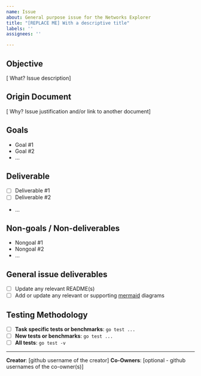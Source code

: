 ```yaml
---
name: Issue
about: General purpose issue for the Networks Explorer
title: "[REPLACE ME] With a descriptive title"
labels: ''
assignees: ''

---
```


<!-- DELETE ME after following these instructions
 1. Make sure to update the _Assigness_, _Labels_, _Projects_, _Milestone_ before submitting the issue\_
 2. Make sure to add labels for the purpose (e.g. `enhancement`, `bug`) and priority (e.g. `low`) of this PR\_
-->

## Objective

[ What? Issue description]

## Origin Document

[ Why? Issue justification and/or link to another document]

## Goals

<!-- REMOVE this comment block after following the instructions
  Make a list of high level tasks, ideas or goals driving the task. These should not be actionable deliverables.
-->

- Goal #1
- Goal #2
- ...

## Deliverable

<!-- REMOVE this comment block after following the instructions
  Make a list of deliverables that are expected outputs of this task. These should be concrete and tangible.
-->

- [ ] Deliverable #1
- [ ] Deliverable #2
- ...

## Non-goals / Non-deliverables

<!-- REMOVE this comment block after following the instructions
  Make a list goals and deliverables the assignee of the issue should not attempt to do so the scope does not become too large.
-->

- Nongoal #1
- Nongoal #2
- ...

## General issue deliverables

<!-- REMOVE this comment block after following the instructions
  Remove any items that are not applicable and add additional ones, if applicable, that are not listed below.
-->

- [ ] Update any relevant README(s)
- [ ] Add or update any relevant or supporting [mermaid](https://mermaid-js.github.io/mermaid/) diagrams

## Testing Methodology

<!-- REMOVE this comment block after following the instructions
  Remove this section if not applicable. Otherwise, update (add/remove) the list below as deemed necessary.
-->

- [ ] **Task specific tests or benchmarks**: `go test ...`
- [ ] **New tests or benchmarks**: `go test ...`
- [ ] **All tests**: `go test -v`

---

**Creator**: [github username of the creator]
**Co-Owners**: [optional - github usernames of the co-owner(s)]
